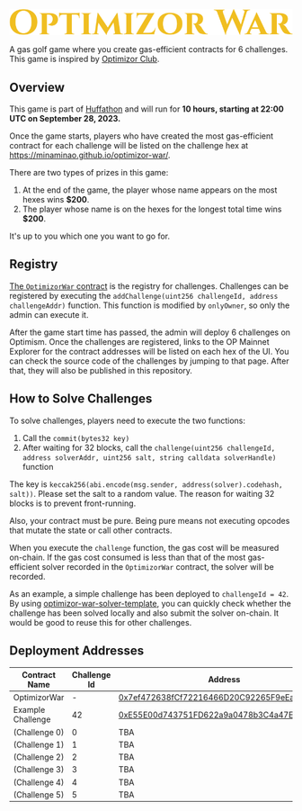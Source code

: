 ![](assets/logo.svg)

A gas golf game where you create gas-efficient contracts for 6 challenges. 
This game is inspired by [Optimizor Club](https://github.com/OptimizorClub).

## Overview 

This game is part of [Huffathon](https://huff.sh/hackathon) and will run for **10 hours, starting at 22:00 UTC on September 28, 2023.**

Once the game starts, players who have created the most gas-efficient contract for each challenge will be listed on the challenge hex at https://minaminao.github.io/optimizor-war/.

There are two types of prizes in this game:

1. At the end of the game, the player whose name appears on the most hexes wins **$200**.
2. The player whose name is on the hexes for the longest total time wins **$200**.

It's up to you which one you want to go for.

## Registry

[The `OptimizorWar` contract](src/OptimizorWar.sol) is the registry for challenges.
Challenges can be registered by executing the `addChallenge(uint256 challengeId, address challengeAddr)` function.
This function is modified by `onlyOwner`, so only the admin can execute it.

After the game start time has passed, the admin will deploy 6 challenges on Optimism.
Once the challenges are registered, links to the OP Mainnet Explorer for the contract addresses will be listed on each hex of the UI.
You can check the source code of the challenges by jumping to that page.
After that, they will also be published in this repository.

## How to Solve Challenges

To solve challenges, players need to execute the two functions:

1. Call the `commit(bytes32 key)`
2. After waiting for 32 blocks, call the `challenge(uint256 challengeId, address solverAddr, uint256 salt, string calldata solverHandle)`  function

The key is `keccak256(abi.encode(msg.sender, address(solver).codehash, salt))`.
Please set the salt to a random value.
The reason for waiting 32 blocks is to prevent front-running.

Also, your contract must be pure.
Being pure means not executing opcodes that mutate the state or call other contracts.

When you execute the `challenge` function, the gas cost will be measured on-chain.
If the gas cost consumed is less than that of the most gas-efficient solver recorded in the `OptimizorWar` contract, the solver will be recorded.

As an example, a simple challenge has been deployed to `challengeId = 42`.
By using [optimizor-war-solver-template](https://github.com/minaminao/optimizor-war-solver-template), you can quickly check whether the challenge has been solved locally and also submit the solver on-chain.
It would be good to reuse this for other challenges.

## Deployment Addresses

| Contract Name     | Challenge Id | Address                                                                                                                          |
| ----------------- | ------------ | -------------------------------------------------------------------------------------------------------------------------------- |
| OptimizorWar      | -            | [0x7ef472638fCf72216466D20C92265F9eEac5C716](https://optimistic.etherscan.io/address/0x7ef472638fCf72216466D20C92265F9eEac5C716) |
| Example Challenge | 42           | [0xE55E00d743751FD622a9a0478b3C4a47EF3CD632](https://optimistic.etherscan.io/address/0xe55e00d743751fd622a9a0478b3c4a47ef3cd632) |
| (Challenge 0)     | 0            | TBA                                                                                                                              |
| (Challenge 1)     | 1            | TBA                                                                                                                              |
| (Challenge 2)     | 2            | TBA                                                                                                                              |
| (Challenge 3)     | 3            | TBA                                                                                                                              |
| (Challenge 4)     | 4            | TBA                                                                                                                              |
| (Challenge 5)     | 5            | TBA                                                                                                                              |
